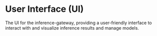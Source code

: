 # User Interface (UI)

The UI for the inference-gateway, providing a user-friendly interface to interact with and visualize inference results and manage models.
